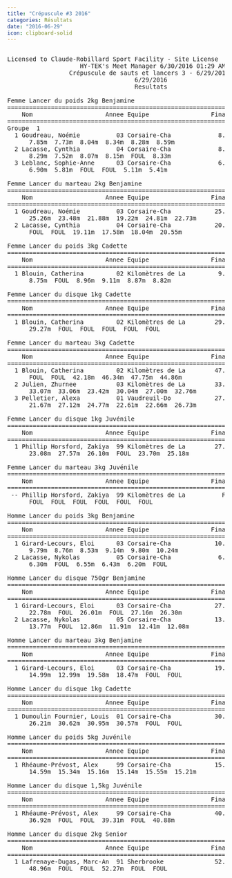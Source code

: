 ```yaml
---
title: "Crépuscule #3 2016"
categories: Résultats
date: "2016-06-29"
icon: clipboard-solid
---
```


<pre>

Licensed to Claude-Robillard Sport Facility - Site License
                    HY-TEK's Meet Manager 6/30/2016 01:29 AM
                 Crépuscule de sauts et lancers 3 - 6/29/2016                  
                                   6/29/2016                                   
                                   Resultats                                   
 
Femme Lancer du poids 2kg Benjamine
================================================================
    Nom                    Annee Equipe                 Finales 
================================================================
Groupe  1  
  1 Goudreau, Noémie          03 Corsaire-Cha             8.59m  
      7.85m  7.73m  8.04m  8.34m  8.28m  8.59m
  2 Lacasse, Cynthia          04 Corsaire-Cha             8.33m  
      8.29m  7.52m  8.07m  8.15m  FOUL  8.33m
  3 Leblanc, Sophie-Anne      03 Corsaire-Cha             6.90m  
      6.90m  5.81m  FOUL  FOUL  5.11m  5.41m
 
Femme Lancer du marteau 2kg Benjamine
================================================================
    Nom                    Annee Equipe                 Finales 
================================================================
  1 Goudreau, Noémie          03 Corsaire-Cha            25.26m  
      25.26m  23.48m  21.88m  19.22m  24.81m  22.73m
  2 Lacasse, Cynthia          04 Corsaire-Cha            20.55m  
      FOUL  FOUL  19.11m  17.58m  18.04m  20.55m
 
Femme Lancer du poids 3kg Cadette
================================================================
    Nom                    Annee Equipe                 Finales 
================================================================
  1 Blouin, Catherina         02 Kilomètres de La         9.11m  
      8.75m  FOUL  8.96m  9.11m  8.87m  8.82m
 
Femme Lancer du disque 1kg Cadette
================================================================
    Nom                    Annee Equipe                 Finales 
================================================================
  1 Blouin, Catherina         02 Kilomètres de La        29.27m  
      29.27m  FOUL  FOUL  FOUL  FOUL  FOUL
 
Femme Lancer du marteau 3kg Cadette
================================================================
    Nom                    Annee Equipe                 Finales 
================================================================
  1 Blouin, Catherina         02 Kilomètres de La        47.75m  
      FOUL  FOUL  42.18m  46.34m  47.75m  44.86m
  2 Julien, Zhurnee           03 Kilomètres de La        33.07m  
      33.07m  33.06m  23.42m  30.04m  27.00m  32.76m
  3 Pelletier, Alexa          01 Vaudreuil-Do            27.12m  
      21.67m  27.12m  24.77m  22.61m  22.66m  26.73m
 
Femme Lancer du disque 1kg Juvénile
================================================================
    Nom                    Annee Equipe                 Finales 
================================================================
  1 Phillip Horsford, Zakiya  99 Kilomètres de La        27.57m  
      23.08m  27.57m  26.10m  FOUL  23.70m  25.18m
 
Femme Lancer du marteau 3kg Juvénile
================================================================
    Nom                    Annee Equipe                 Finales 
================================================================
 -- Phillip Horsford, Zakiya  99 Kilomètres de La          FOUL  
      FOUL  FOUL  FOUL  FOUL  FOUL  FOUL
 
Homme Lancer du poids 3kg Benjamine
================================================================
    Nom                    Annee Equipe                 Finales 
================================================================
  1 Girard-Lecours, Eloi      03 Corsaire-Cha            10.24m  
      9.79m  8.76m  8.53m  9.14m  9.80m  10.24m
  2 Lacasse, Nykolas          05 Corsaire-Cha             6.55m  
      6.30m  FOUL  6.55m  6.43m  6.20m  FOUL
 
Homme Lancer du disque 750gr Benjamine
================================================================
    Nom                    Annee Equipe                 Finales 
================================================================
  1 Girard-Lecours, Eloi      03 Corsaire-Cha            27.16m  
      22.78m  FOUL  26.01m  FOUL  27.16m  26.30m
  2 Lacasse, Nykolas          05 Corsaire-Cha            13.77m  
      13.77m  FOUL  12.86m  11.91m  12.41m  12.08m
 
Homme Lancer du marteau 3kg Benjamine
================================================================
    Nom                    Annee Equipe                 Finales 
================================================================
  1 Girard-Lecours, Eloi      03 Corsaire-Cha            19.58m  
      14.99m  12.99m  19.58m  18.47m  FOUL  FOUL
 
Homme Lancer du disque 1kg Cadette
================================================================
    Nom                    Annee Equipe                 Finales 
================================================================
  1 Dumoulin Fournier, Louis  01 Corsaire-Cha            30.95m  
      26.21m  30.62m  30.95m  30.57m  FOUL  FOUL
 
Homme Lancer du poids 5kg Juvénile
================================================================
    Nom                    Annee Equipe                 Finales 
================================================================
  1 Rhéaume-Prévost, Alex     99 Corsaire-Cha            15.55m  
      14.59m  15.34m  15.16m  15.14m  15.55m  15.21m
 
Homme Lancer du disque 1,5kg Juvénile
================================================================
    Nom                    Annee Equipe                 Finales 
================================================================
  1 Rhéaume-Prévost, Alex     99 Corsaire-Cha            40.88m  
      36.92m  FOUL  FOUL  39.31m  FOUL  40.88m
 
Homme Lancer du disque 2kg Senior
================================================================
    Nom                    Annee Equipe                 Finales 
================================================================
  1 Lafrenaye-Dugas, Marc-An  91 Sherbrooke              52.27m  
      48.96m  FOUL  FOUL  52.27m  FOUL  FOUL

</pre>
